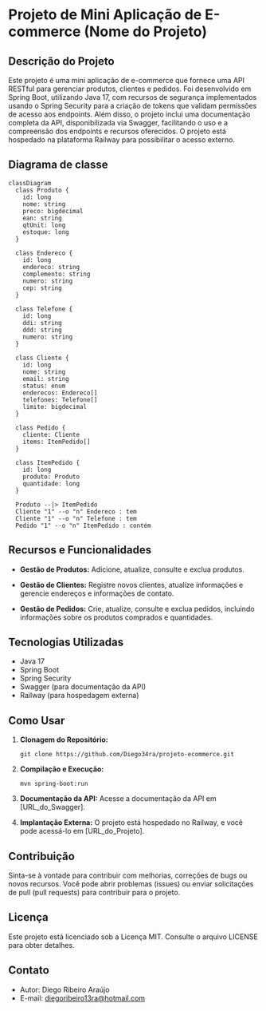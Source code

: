 
# Projeto de Mini Aplicação de E-commerce (Nome do Projeto)

## Descrição do Projeto

Este projeto é uma mini aplicação de e-commerce que fornece uma API RESTful para gerenciar produtos, clientes e pedidos. Foi desenvolvido em Spring Boot, utilizando Java 17, com recursos de segurança implementados usando o Spring Security para a criação de tokens que validam permissões de acesso aos endpoints. Além disso, o projeto inclui uma documentação completa da API, disponibilizada via Swagger, facilitando o uso e a compreensão dos endpoints e recursos oferecidos. O projeto está hospedado na plataforma Railway para possibilitar o acesso externo.

## Diagrama de classe

``` mermaid
classDiagram
  class Produto {
    id: long
    nome: string
    preco: bigdecimal
    ean: string
    qtUnit: long
    estoque: long
  }

  class Endereco {
    id: long
    endereco: string
    complemento: string
    numero: string
    cep: string
  }

  class Telefone {
    id: long
    ddi: string
    ddd: string
    numero: string
  }

  class Cliente {
    id: long
    nome: string
    email: string
    status: enum
    enderecos: Endereco[]
    telefones: Telefone[]
    limite: bigdecimal
  }

  class Pedido {
    cliente: Cliente
    items: ItemPedido[]
  }

  class ItemPedido {
    id: long
    produto: Produto
    quantidade: long
  }

  Produto --|> ItemPedido
  Cliente "1" --o "n" Endereco : tem
  Cliente "1" --o "n" Telefone : tem
  Pedido "1" --o "n" ItemPedido : contém

```

## Recursos e Funcionalidades

-   **Gestão de Produtos:** Adicione, atualize, consulte e exclua produtos.

-   **Gestão de Clientes:** Registre novos clientes, atualize informações e gerencie endereços e informações de contato.

-   **Gestão de Pedidos:** Crie, atualize, consulte e exclua pedidos, incluindo informações sobre os produtos comprados e quantidades.


## Tecnologias Utilizadas

-   Java 17
-   Spring Boot
-   Spring Security
-   Swagger (para documentação da API)
-   Railway (para hospedagem externa)

## Como Usar

1.  **Clonagem do Repositório:**
    ``` shell
    git clone https://github.com/Diego34ra/projeto-ecommerce.git
    ``` 
2.  **Compilação e Execução:**

    ``` shell
    mvn spring-boot:run
    ``` 

3.  **Documentação da API:** Acesse a documentação da API em [URL_do_Swagger].

4.  **Implantação Externa:** O projeto está hospedado no Railway, e você pode acessá-lo em [URL_do_Projeto].


## Contribuição

Sinta-se à vontade para contribuir com melhorias, correções de bugs ou novos recursos. Você pode abrir problemas (issues) ou enviar solicitações de pull (pull requests) para contribuir para o projeto.

## Licença

Este projeto está licenciado sob a Licença MIT. Consulte o arquivo LICENSE para obter detalhes.

## Contato

-   Autor: Diego Ribeiro Araújo
-   E-mail: diegoribeiro13ra@hotmail.com
